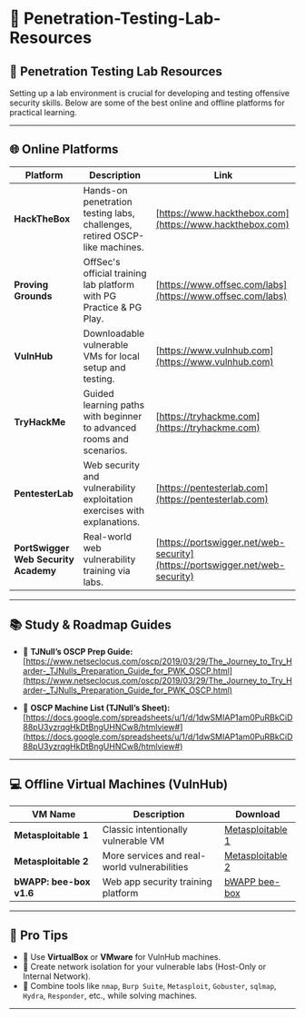 # 🔐 Penetration-Testing-Lab-Resources

## 🧪 Penetration Testing Lab Resources  
Setting up a lab environment is crucial for developing and testing offensive security skills. Below are some of the best online and offline platforms for practical learning.

---

## 🌐 Online Platforms

| Platform                                   | Description                                                                                   | Link                                                                 |
|--------------------------------------------|-----------------------------------------------------------------------------------------------|----------------------------------------------------------------------|
| **HackTheBox**                             | Hands-on penetration testing labs, challenges, retired OSCP-like machines.                    | [https://www.hackthebox.com](https://www.hackthebox.com)             |
| **Proving Grounds**                        | OffSec's official training lab platform with PG Practice & PG Play.                          | [https://www.offsec.com/labs](https://www.offsec.com/labs)           |
| **VulnHub**                                | Downloadable vulnerable VMs for local setup and testing.                                      | [https://www.vulnhub.com](https://www.vulnhub.com)                   |
| **TryHackMe**                              | Guided learning paths with beginner to advanced rooms and scenarios.                          | [https://tryhackme.com](https://tryhackme.com)                       |
| **PentesterLab**                           | Web security and vulnerability exploitation exercises with explanations.                      | [https://pentesterlab.com](https://pentesterlab.com)                 |
| **PortSwigger Web Security Academy**       | Real-world web vulnerability training via labs.                                               | [https://portswigger.net/web-security](https://portswigger.net/web-security) |

---

## 📚 Study & Roadmap Guides

- 📘 **TJNull’s OSCP Prep Guide:**  
  [https://www.netseclocus.com/oscp/2019/03/29/The_Journey_to_Try_Harder-_TJNulls_Preparation_Guide_for_PWK_OSCP.html](https://www.netseclocus.com/oscp/2019/03/29/The_Journey_to_Try_Harder-_TJNulls_Preparation_Guide_for_PWK_OSCP.html)

- 📄 **OSCP Machine List (TJNull’s Sheet):**  
  [https://docs.google.com/spreadsheets/u/1/d/1dwSMIAP1am0PuRBkCiD88pU3yzrqgHkDtBngUHNCw8/htmlview#](https://docs.google.com/spreadsheets/u/1/d/1dwSMIAP1am0PuRBkCiD88pU3yzrqgHkDtBngUHNCw8/htmlview#)

---

## 💻 Offline Virtual Machines (VulnHub)

| VM Name                        | Description                                    | Download                                                                 |
|--------------------------------|------------------------------------------------|--------------------------------------------------------------------------|
| **Metasploitable 1**          | Classic intentionally vulnerable VM            | [Metasploitable 1](https://sourceforge.net/projects/metasploitable/files/Metasploitable1/) |
| **Metasploitable 2**          | More services and real-world vulnerabilities   | [Metasploitable 2](https://sourceforge.net/projects/metasploitable/files/Metasploitable2/) |
| **bWAPP: bee-box v1.6**       | Web app security training platform             | [bWAPP bee-box](https://sourceforge.net/projects/bwapp/files/bee-box/)  |

---

## 🧠 Pro Tips

- 🔸 Use **VirtualBox** or **VMware** for VulnHub machines.  
- 🔸 Create network isolation for your vulnerable labs (Host-Only or Internal Network).  
- 🔸 Combine tools like `nmap`, `Burp Suite`, `Metasploit`, `Gobuster`, `sqlmap`, `Hydra`, `Responder`, etc., while solving machines.

---
